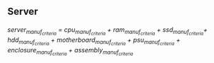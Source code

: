 ## Server

<h6>server<sub>manuf<sub><em>criteria</em></sub></sub> = cpu<sub>manuf<sub><em>criteria</em></sub></sub> + ram<sub>manuf<sub><em>criteria</em></sub></sub> + ssd<sub>manuf<sub><em>criteria</em></sub></sub>+ hdd<sub>manuf<sub><em>criteria</em></sub></sub> + motherboard<sub>manuf<sub><em>criteria</em></sub></sub> + psu<sub>manuf<sub><em>criteria</em></sub></sub> + enclosure<sub>manuf<sub><em>criteria</em></sub></sub> + assembly<sub>manuf<sub><em>criteria</em></sub></sub></h6>

